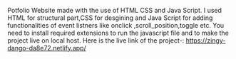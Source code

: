 Potfolio Website made with the use of HTML CSS and Java Script. I used HTML for structural part,CSS for desgining and Java Script for adding functionalities of event listners like onclick ,scroll_position,toggle etc. 
You need to install required extensions to run the javascript file and to make the project live on local host. 
Here is the live link of the project-: https://zingy-dango-da8e72.netlify.app/
